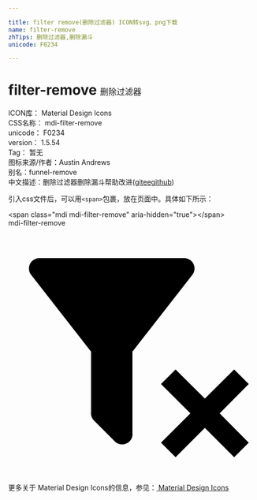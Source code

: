 ```yaml
---

title: filter remove(删除过滤器) ICON转svg、png下载
name: filter-remove
zhTips: 删除过滤器,删除漏斗
unicode: F0234

---
```


# filter-remove  <small style="font-size: 60%;font-weight: 100">删除过滤器</small>


<div class="detail-page">
<p>
<span>
ICON库：
<span class="badge-secondary badge">Material Design Icons</span> 
</span>
<br/>
<span>
CSS名称：
<span class="badge-secondary badge">mdi-filter-remove</span> 
</span>
<br/>
<span>
unicode：
<span class="badge-secondary badge">F0234</span> 
</span>
<br/>
<span>
version：
<span class="badge-secondary badge">1.5.54</span> 
</span>
<br/>
<span>Tag：
<span class="badge-light badge">暂无</span>
</span>
<br/>
<span>图标来源/作者：<span class="badge-light badge">Austin Andrews</span></span> 
<br/>
<span>别名：<span class="badge-light badge">funnel-remove</span></span><br/><span class="zh-detail">中文描述：<span class="badge-primary badge">删除过滤器</span><span class="badge-primary badge">删除漏斗</span><span class="help-link"><span>帮助改进</span>(<a href="https://gitee.com/liuwave/icon-helper/edit/master/json/material/filter-remove.json" target="_blank" rel="noopener noreferrer">gitee</a><a href="https://github.com/liuwave/icon-helper/edit/master/json/material/filter-remove.json" target="_blank" rel="noopener noreferrer">github</a></span>)</span><br/>
</p>
</div>
<div class="alert alert-dark">
  <i class="mdi mdi-filter-remove mdi-48px"></i>
  <i class="mdi mdi-filter-remove mdi-36px"></i>
  <i class="mdi mdi-filter-remove mdi-24px"></i>
  <i class="mdi mdi-filter-remove mdi-18px"></i>
</div>
<div>
  <p>引入css文件后，可以用<code>&lt;span&gt;</code>包裹，放在页面中。具体如下所示：    
  </p>
  <div class="alert alert-primary" style="font-size: 14px">
    &lt;span class="mdi mdi-filter-remove" aria-hidden="true"&gt;&lt;/span&gt;
    <copy-btn content='<span class="mdi mdi-filter-remove" aria-hidden="true"></span>'></copy-btn>
  </div>
  <div class="alert alert-secondary">
    <i class="mdi mdi-filter-remove"
    style="font-size: 24px"
    aria-hidden="true"></i> mdi-filter-remove
    <copy-btn content="mdi-filter-remove" btn-title="复制图标名称"></copy-btn>
  </div>
</div>
<div id="svg" class="svg-wrap">
<svg xmlns="http://www.w3.org/2000/svg" viewBox="0 0 24 24"><path d="M14.76,20.83L17.6,18L14.76,15.17L16.17,13.76L19,16.57L21.83,13.76L23.24,15.17L20.43,18L23.24,20.83L21.83,22.24L19,19.4L16.17,22.24L14.76,20.83M12,12V19.88C12.04,20.18 11.94,20.5 11.71,20.71C11.32,21.1 10.69,21.1 10.3,20.71L8.29,18.7C8.06,18.47 7.96,18.16 8,17.87V12H7.97L2.21,4.62C1.87,4.19 1.95,3.56 2.38,3.22C2.57,3.08 2.78,3 3,3V3H17V3C17.22,3 17.43,3.08 17.62,3.22C18.05,3.56 18.13,4.19 17.79,4.62L12.03,12H12Z" /></svg>
</div>
<detail full-name='mdi-filter-remove'></detail>
    
<div><p>更多关于 Material Design Icons的信息，参见：<a target="_blank" href="https://iconhelper.cn/material.html"> Material Design Icons</a>
</p></div>
